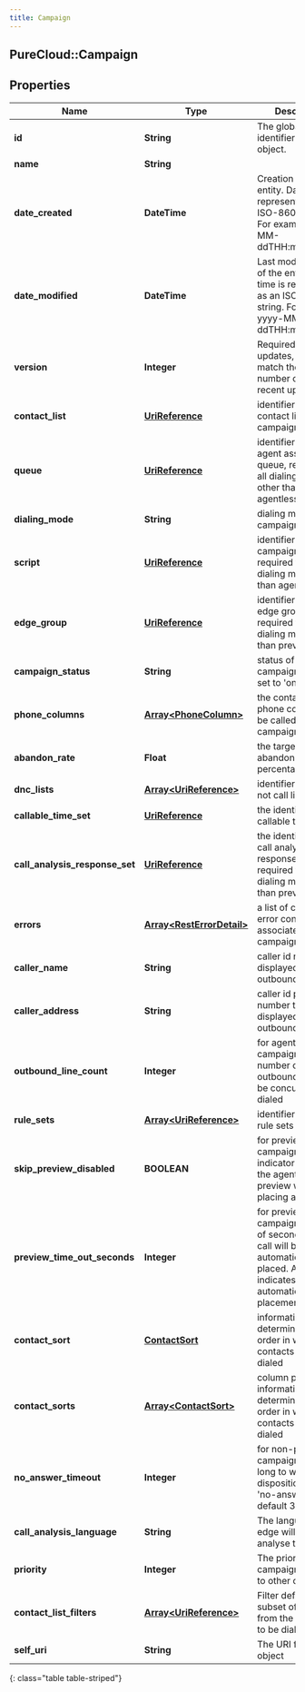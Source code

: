 ```yaml
---
title: Campaign
---
```

## PureCloud::Campaign

## Properties

|Name | Type | Description | Notes|
|------------ | ------------- | ------------- | -------------|
| **id** | **String** | The globally unique identifier for the object. | [optional] |
| **name** | **String** |  | [optional] |
| **date_created** | **DateTime** | Creation time of the entity. Date time is represented as an ISO-8601 string. For example: yyyy-MM-ddTHH:mm:ss.SSSZ | [optional] |
| **date_modified** | **DateTime** | Last modified time of the entity. Date time is represented as an ISO-8601 string. For example: yyyy-MM-ddTHH:mm:ss.SSSZ | [optional] |
| **version** | **Integer** | Required for updates, must match the version number of the most recent update | [optional] |
| **contact_list** | [**UriReference**](UriReference.html) | identifier of the contact list for the campaign | |
| **queue** | [**UriReference**](UriReference.html) | identifier of the agent assignment queue, required for all dialing modes other than agentless | |
| **dialing_mode** | **String** | dialing mode of the campaign | |
| **script** | [**UriReference**](UriReference.html) | identifier of the campaign script, required for all dialing modes other than agentless | |
| **edge_group** | [**UriReference**](UriReference.html) | identifier of the edge group, required for all dialing modes other than preview | |
| **campaign_status** | **String** | status of the campaign; can be set to &#39;on&#39; or &#39;off&#39; | |
| **phone_columns** | [**Array&lt;PhoneColumn&gt;**](PhoneColumn.html) | the contact list phone columns to be called for the campaign | |
| **abandon_rate** | **Float** | the targeted abandon rate percentage | [optional] |
| **dnc_lists** | [**Array&lt;UriReference&gt;**](UriReference.html) | identifiers of the do not call lists | [optional] |
| **callable_time_set** | [**UriReference**](UriReference.html) | the identifier of the callable time set | [optional] |
| **call_analysis_response_set** | [**UriReference**](UriReference.html) | the identifier of the call analysis response set, required for all dialing modes other than preview | |
| **errors** | [**Array&lt;RestErrorDetail&gt;**](RestErrorDetail.html) | a list of current error conditions associated with the campaign | [optional] |
| **caller_name** | **String** | caller id name to be displayed on the outbound call | [optional] |
| **caller_address** | **String** | caller id phone number to be displayed on the outbound call | [optional] |
| **outbound_line_count** | **Integer** | for agentless campaigns, the number of outbound lines to be concurrently dialed | [optional] |
| **rule_sets** | [**Array&lt;UriReference&gt;**](UriReference.html) | identifiers of the rule sets | [optional] |
| **skip_preview_disabled** | **BOOLEAN** | for preview campaigns, indicator of whether the agent can skip a preview without placing a call | [optional] |
| **preview_time_out_seconds** | **Integer** | for preview campaigns, number of seconds before a call will be automatically placed. A value of 0 indicates no automatic placement of calls | [optional] |
| **contact_sort** | [**ContactSort**](ContactSort.html) | information determining the order in which the contacts will be dialed | [optional] |
| **contact_sorts** | [**Array&lt;ContactSort&gt;**](ContactSort.html) | column prioritized information determining the order in which the contacts will be dialed | [optional] |
| **no_answer_timeout** | **Integer** | for non-preview campaigns, how long to wait before dispositioning as &#39;no-answer&#39;, default 30 seconds | [optional] |
| **call_analysis_language** | **String** | The language the edge will use to analyse the call | [optional] |
| **priority** | **Integer** | The priority of this campaign relative to other campaigns | [optional] |
| **contact_list_filters** | [**Array&lt;UriReference&gt;**](UriReference.html) | Filter defining a subset of contacts from the contact list to be dialed | [optional] |
| **self_uri** | **String** | The URI for this object | [optional] |
{: class="table table-striped"}


